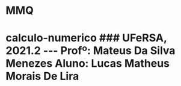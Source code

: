 # MMQ
# calculo-numerico ### UFeRSA, 2021.2 --- Profº: Mateus Da Silva Menezes  Aluno: Lucas Matheus Morais De Lira
